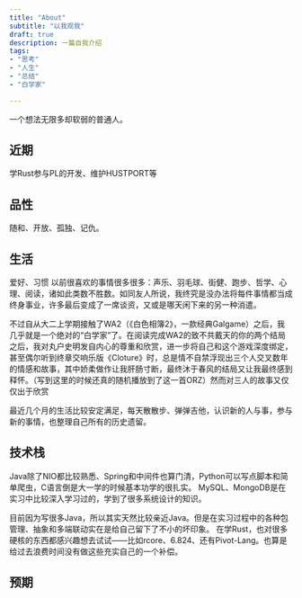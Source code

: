 ```yaml
---
title: "About"
subtitle: "以我观我"
draft: true
description: 一篇自我介绍
tags: 
- "思考"
- "人生"
- "总结"
- "白学家"

---
```

一个想法无限多却软弱的普通人。

## 近期
学Rust参与PL的开发、维护HUSTPORT等
## 品性
随和、开放、孤独、记仇。
## 生活
爱好、习惯
以前很喜欢的事情很多很多：声乐、羽毛球、街健、跑步、哲学、心理、阅读，诸如此类数不胜数。如同友人所说，我终究是没办法将每件事情都当成终身事业，许多最后变成了一席谈资，又或是哪天闲下来的另一种消遣。

不过自从大二上学期接触了WA2（《白色相簿2》，一款经典Galgame）之后，我几乎就是一个绝对的“白学家”了。在阅读完成WA2的致不共戴天的你的两个结局之后，我对丸户史明发自内心的尊重和欣赏，进一步将自己和这个游戏深度绑定，甚至偶尔听到终章交响乐版《Cloture》时，总是情不自禁浮现出三个人交叉数年的情感和故事，其中娇柔做作让我肝肠寸断，最终沐于春风的结局又让我最终感到释怀。（写到这里的时候还真的随机播放到了这一首ORZ）然而对三人的故事又仅仅出于欣赏

最近几个月的生活比较安定满足，每天散散步、弹弹吉他，认识新的人与事，参与新的事情，也整理自己所有的历史遗留。

## 技术栈
Java除了NIO都比较熟悉、Spring和中间件也算门清，Python可以写点脚本和简单爬虫，C语言倒是大一学的时候基本功学的很扎实。
MySQL、MongoDB是在实习中比较深入学习过的，学到了很多系统设计的知识。

目前因为写很多Java，所以其实天然比较亲近Java。但是在实习过程中的各种包管理、抽象和多端联动实在是给自己留下了不小的坏印象。
在学Rust，也对很多硬核的东西都感兴趣想去试试——比如rcore、6.824、还有Pivot-Lang。也算是给过去浪费时间没有做这些充实自己的一个补偿。

## 预期






